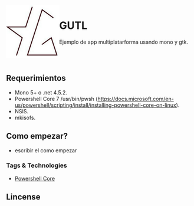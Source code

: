 <img align="left" src="gutl.jpg" alt="Axis" class="img-thumbnail" width="144" />

# GUTL

Ejemplo de app multiplatarforma usando mono y gtk.

<br/>
<br/>

## Requerimientos

- Mono 5+ o .net 4.5.2.
- Powershell Core 7  /usr/bin/pwsh (https://docs.microsoft.com/en-us/powershell/scripting/install/installing-powershell-core-on-linux).
- NSIS.
- mkisofs.

## Como empezar?

- escribir el como empezar


### Tags & Technologies

- [Powershell Core](https://docs.microsoft.com/en-us/powershell/scripting/install/installing-powershell-core-on-linux)

## Lincense

